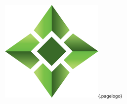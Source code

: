 ![Logo](/uploads/logo.png "Logo"){.pagelogo}
<!-- TITLE: Tutorials -->
<!-- SUBTITLE: A stable network with no premine and no dev fees -->
